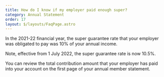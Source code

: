 ```yaml
---
title: How do I know if my employer paid enough super?
category: Annual Statement
order: 17
layout: $/layouts/FaqPage.astro
---
```


In the 2021-22 financial year, the super guarantee rate that your employer was obligated to pay was 10% of your annual income.

Note, effective from 1 July 2022, the super guarantee rate is now 10.5%.

You can review the total contribution amount that your employer has paid into your account on the first page of your annual member statement.
